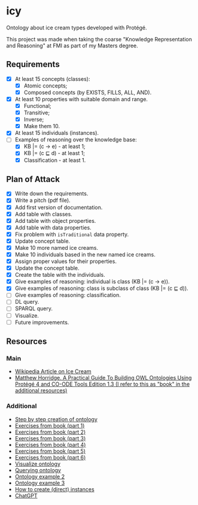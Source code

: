 # icy

Ontology about ice cream types developed with Protégé.

This project was made when taking the coarse "Knowledge Representation and Reasoning" at FMI as part of my Masters degree.

## Requirements

- [X] At least 15 concepts (classes):
  - [X] Atomic concepts;
  - [X] Composed concepts (by EXISTS, FILLS, ALL, AND).
- [X] At least 10 properties with suitable domain and range.
  - [X] Functional;
  - [X] Transitive;
  - [X] Inverse;
  - [X] Make them 10.
- [X] At least 15 individuals (instances).
- [ ] Examples of reasoning over the knowledge base:
  - [X] KB |= (c → e)  - at least 1;
  - [X] KB |= (c ⊑ d) - at least 1;
  - [X] Classification - at least 1.

## Plan of Attack

- [X] Write down the requirements.
- [X] Write a pitch (pdf file).
- [X] Add first version of documentation.
- [X] Add table with classes.
- [X] Add table with object properties.
- [X] Add table with data properties.
- [X] Fix problem with `isTraditional` data property.
- [X] Update concept table.
- [X] Make 10 more named ice creams.
- [X] Make 10 individuals based in the new named ice creams.
- [X] Assign proper values for their properties.
- [X] Update the concept table.
- [X] Create the table with the individuals.
- [X] Give examples of reasoning: individual is class (KB |= (c → e)).
- [X] Give examples of reasoning: class is subclass of class (KB |= (c ⊑ d)).
- [ ] Give examples of reasoning: classification.
- [ ] DL query.
- [ ] SPARQL query.
- [ ] Visualize.
- [ ] Future improvements.

## Resources

### Main

- [Wikipedia Article on Ice Cream](https://en.wikipedia.org/wiki/Ice_cream)
- [Matthew Horridge. A Practical Guide To Building OWL Ontologies Using Protégé 4 and CO-ODE Tools Edition 1.3 (I refer to this as "book" in the additional resources)](https://www.researchgate.net/publication/272829948_A_Practical_Guide_To_Building_OWL_Ontologies_Using_Protege_4_and_CO-ODE_Tools_Edition_13)

### Additional

- [Step by step creation of ontology](https://www.youtube.com/watch?v=NnzAyFTCdyE)
- [Exercises from book (part 1)](https://www.youtube.com/watch?v=1wVeD2PutOA)
- [Exercises from book (part 2)](https://www.youtube.com/watch?v=mb_A3HTkk18)
- [Exercises from book (part 3)](https://www.youtube.com/watch?v=Ukwbj71yweA)
- [Exercises from book (part 4)](https://www.youtube.com/watch?v=V3QSmd3519s)
- [Exercises from book (part 5)](https://www.youtube.com/watch?v=uwJTBzS4Ss0)
- [Exercises from book (part 6)](https://www.youtube.com/watch?v=TLsCX5tDZKI)
- [Visualize ontology](https://www.youtube.com/watch?v=bpjMYBc98bk)
- [Querying ontology](https://www.youtube.com/watch?v=7a-WQQiJaYs)
- [Ontology example 2](https://www.youtube.com/watch?v=leO7__ZonbQ)
- [Ontology example 3](https://www.youtube.com/watch?v=R9ERlUgvgwM&list=PLea0WJq13cnAfCC0azrCyquCN_tPelJN1&index=1)
- [How to create (direct) instances](https://www.youtube.com/watch?v=LQ4iW3PO36E)
- [ChatGPT](https://openai.com/blog/chatgpt/)
